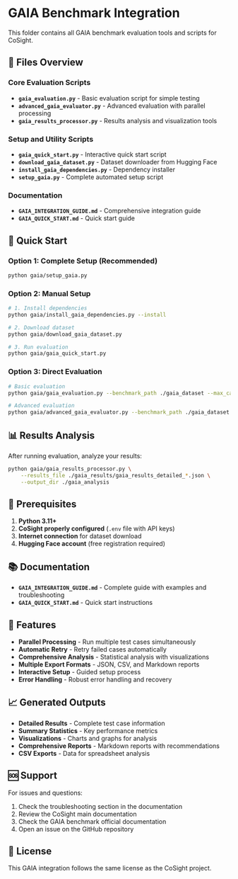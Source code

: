 # GAIA Benchmark Integration

This folder contains all GAIA benchmark evaluation tools and scripts for CoSight.

## 📁 Files Overview

### Core Evaluation Scripts
- **`gaia_evaluation.py`** - Basic evaluation script for simple testing
- **`advanced_gaia_evaluator.py`** - Advanced evaluation with parallel processing
- **`gaia_results_processor.py`** - Results analysis and visualization tools

### Setup and Utility Scripts
- **`gaia_quick_start.py`** - Interactive quick start script
- **`download_gaia_dataset.py`** - Dataset downloader from Hugging Face
- **`install_gaia_dependencies.py`** - Dependency installer
- **`setup_gaia.py`** - Complete automated setup script

### Documentation
- **`GAIA_INTEGRATION_GUIDE.md`** - Comprehensive integration guide
- **`GAIA_QUICK_START.md`** - Quick start guide

## 🚀 Quick Start

### Option 1: Complete Setup (Recommended)
```bash
python gaia/setup_gaia.py
```

### Option 2: Manual Setup
```bash
# 1. Install dependencies
python gaia/install_gaia_dependencies.py --install

# 2. Download dataset
python gaia/download_gaia_dataset.py

# 3. Run evaluation
python gaia/gaia_quick_start.py
```

### Option 3: Direct Evaluation
```bash
# Basic evaluation
python gaia/gaia_evaluation.py --benchmark_path ./gaia_dataset --max_cases 10

# Advanced evaluation
python gaia/advanced_gaia_evaluator.py --benchmark_path ./gaia_dataset --max_cases 50 --max_workers 3
```

## 📊 Results Analysis

After running evaluation, analyze your results:

```bash
python gaia/gaia_results_processor.py \
    --results_file ./gaia_results/gaia_results_detailed_*.json \
    --output_dir ./gaia_analysis
```

## 🔧 Prerequisites

1. **Python 3.11+**
2. **CoSight properly configured** (`.env` file with API keys)
3. **Internet connection** for dataset download
4. **Hugging Face account** (free registration required)

## 📚 Documentation

- **`GAIA_INTEGRATION_GUIDE.md`** - Complete guide with examples and troubleshooting
- **`GAIA_QUICK_START.md`** - Quick start instructions

## 🎯 Features

- **Parallel Processing** - Run multiple test cases simultaneously
- **Automatic Retry** - Retry failed cases automatically
- **Comprehensive Analysis** - Statistical analysis with visualizations
- **Multiple Export Formats** - JSON, CSV, and Markdown reports
- **Interactive Setup** - Guided setup process
- **Error Handling** - Robust error handling and recovery

## 📈 Generated Outputs

- **Detailed Results** - Complete test case information
- **Summary Statistics** - Key performance metrics
- **Visualizations** - Charts and graphs for analysis
- **Comprehensive Reports** - Markdown reports with recommendations
- **CSV Exports** - Data for spreadsheet analysis

## 🆘 Support

For issues and questions:
1. Check the troubleshooting section in the documentation
2. Review the CoSight main documentation
3. Check the GAIA benchmark official documentation
4. Open an issue on the GitHub repository

## 📄 License

This GAIA integration follows the same license as the CoSight project.

